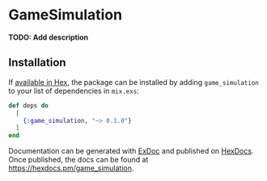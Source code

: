 # GameSimulation

**TODO: Add description**

## Installation

If [available in Hex](https://hex.pm/docs/publish), the package can be installed
by adding `game_simulation` to your list of dependencies in `mix.exs`:

```elixir
def deps do
  [
    {:game_simulation, "~> 0.1.0"}
  ]
end
```

Documentation can be generated with [ExDoc](https://github.com/elixir-lang/ex_doc)
and published on [HexDocs](https://hexdocs.pm). Once published, the docs can
be found at <https://hexdocs.pm/game_simulation>.

